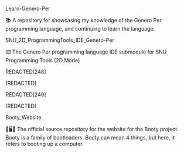
Learn-Genero-Per

📚️ A repository for showcasing my knowledge of the Genero Per programming language, and continuing to learn the language. 

SNU_2D_ProgrammingTools_IDE_Genero-Per

⌨️ The Genero Per programming language IDE submodule for SNU Programming Tools (2D Mode)

REDACTED[248]

[REDACTED]

REDACTED[249]

[REDACTED]

Booty_Website

🥾️🖥️🌐️ The official source repository for the website for the Booty project. Booty is a family of bootloaders. Booty can mean 4 things, but here, it refers to booting up a computer. 

